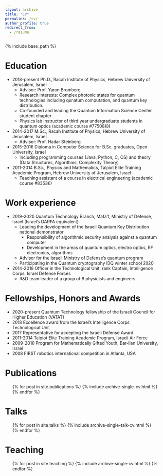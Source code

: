 ```yaml
---
layout: archive
title: "CV"
permalink: /cv/
author_profile: true
redirect_from:
  - /resume
---
```


{% include base_path %}

Education
======
* 2018-present  Ph.D., Racah Institute of Physics, Hebrew University of Jerusalem, Israel
  * Advisor: Prof. Yaron Bromberg
  * Research interests: Complex photonic states for quantum technologies including qunatum computation, and quantum key distribution.
  * Co-founded and leading the Quantum Information Science Center student chapter
  * Physics lab instructor of third year undergraduate students in quantum optics (academic course #77508)8)
* 2014-2017   M.Sc., Racah Institute of Physics, Hebrew University of Jerusalem, Israel
  * Advisor: Prof. Hadar Steinberg
* 2015-2016   Diploma in Computer Science for B.Sc. graduates, Open University, Israel
  * Including programming courses (Java, Python, C, OS) and theory (Data Structures, Algorithms, Complexity Theory)
* 2011-2014   B.Sc., Physics and Mathematics, Talpiot Elite Training Academic Program, Hebrew University of Jerusalem, Israel
  * Teaching assistant of a course in electrical engineering (academic course #83536)


Work experience
======
* 2019-2020  Quantum Technology Branch, Mafa’t, Ministry of Defense, Israel (Israel’s DARPA equivalent)
  * Leading the development of the Israeli Quantum Key Distribution national demonstrator
    * Responsibility of algorithmic security analysis against a quantum computer
    * Development in the areas of quantum optics, electro optics, RF electronics, algorithms
  * Advisor for the Israeli Ministry of Defense’s quantum program  
  * Participating in the Quantum cryptography IDQ winter school 2020 
* 2014-2018  Officer in the Technological Unit, rank Captain, Intelligence Corps, Israel Defense Forces
  * R&D team leader of a group of 8 physicists and engineers 

Fellowships, Honors and Awards
======
* 2020-present 	Quantum Technology fellowship of the Israeli Council for Higher Education (VATAT)
* 2018	 	      Excellence award from the Israel’s Intelligence Corps Technological Unit
* 2017		      Representative for accepting the Israeli Defense Award
* 2011-2014 	  Talpiot Elite Training Academic Program, Israeli Air Force
* 2009-2010	    Program for Mathematically Gifted Youth, Bar-Ilan University, Israel
* 2008		      FIRST robotics international competition in Atlanta, USA

Publications
======
  <ul>{% for post in site.publications %}
    {% include archive-single-cv.html %}
  {% endfor %}</ul>
  
Talks
======
  <ul>{% for post in site.talks %}
    {% include archive-single-talk-cv.html %}
  {% endfor %}</ul>
  
Teaching
======
  <ul>{% for post in site.teaching %}
    {% include archive-single-cv.html %}
  {% endfor %}</ul>
  

